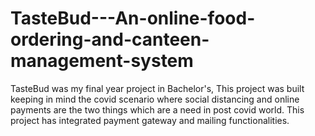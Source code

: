 # TasteBud---An-online-food-ordering-and-canteen-management-system
TasteBud was my final year project in Bachelor's, This project was built keeping in mind the covid scenario where social distancing and online payments are the two things which are a need in post covid world. This project has integrated payment gateway and mailing functionalities.
